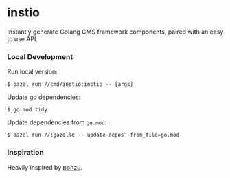 # instio

Instantly generate Golang CMS framework components, paired with an easy to use API.

### Local Development

Run local version:

```
$ bazel run //cmd/instio:instio -- [args]
```

Update go dependencies:

```
$ go mod tidy
```

Update dependencies from `go.mod`:

```
$ bazel run //:gazelle -- update-repos -from_file=go.mod
```

### Inspiration

Heavily inspired by [ponzu](https://github.com/ponzu-cms/ponzu).